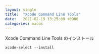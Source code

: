 ```yaml
---
layout: single
title:  "Xcode Command Line Tools"
date:   2021-02-19 13:25:00 +0900
categories: macos
---
```


Xcode Command Line Tools のインストール

```
xcode-select --install
``` 